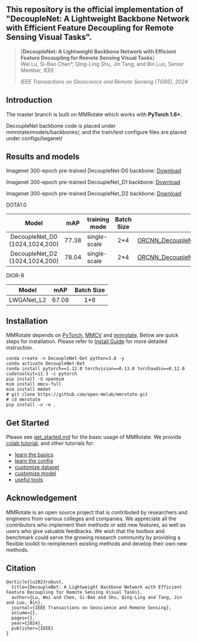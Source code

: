 
## This repository is the official implementation of "DecoupleNet: A Lightweight Backbone Network with Efficient Feature Decoupling for Remote Sensing Visual Tasks".
> [**DecoupleNet: A Lightweight Backbone Network with Efficient Feature Decoupling for
Remote Sensing Visual Tasks**]  
> Wei Lu, Si-Bao Chen*, Qing-Ling Shu, Jin Tang, and Bin Luo, Senior Member, IEEE 
> 
>  *IEEE Transactions on Geoscience and Remote Sensing (TGRS), 2024*
> 
## Introduction

The master branch is built on MMRotate which works with **PyTorch 1.6+**.

DecoupleNet backbone code is placed under mmrotate/models/backbones/, and the train/test configure files are placed under configs/lwganet/ 


## Results and models

Imagenet 300-epoch pre-trained DecoupleNet-D0 backbone: [Download](https://github.com/lwCVer/)

Imagenet 300-epoch pre-trained DecoupleNet_D1 backbone: [Download](https://github.com/lwCVer/)

Imagenet 300-epoch pre-trained DecoupleNet_D2 backbone: [Download](https://github.com/lwCVer/)

DOTA1.0

|             Model              |  mAP  | training mode | Batch Size |                                                       Configs                                                       |                                                              Download                                                               |
|:------------------------------:|:-----:|---------------|:----------:|:-------------------------------------------------------------------------------------------------------------------:|:-----------------------------------------------------------------------------------------------------------------------------------:|
| DecoupleNet_D0 (1024,1024,200) | 77.38 | single-scale  |    2\*4    | [ORCNN_DecoupleNet_D0_fpn_le90_dota10_ss_e36](./configs/DecoupleNet/ORCNN_DecoupleNet_D0_fpn_le90_dota10_ss_e36.py) |          [model](https://github.com/lwCVer/)           |
| DecoupleNet_D2 (1024,1024,200) | 78.04 | single-scale  |    2\*4    | [ORCNN_DecoupleNet_D2_fpn_le90_dota10_ss_e36](./configs/DecoupleNet/ORCNN_DecoupleNet_D2_fpn_le90_dota10_ss_e36.py) |          [model](https://github.com/lwCVer/)           |


DIOR-R 

|                    Model                     |  mAP  | Batch Size |
| :------------------------------------------: |:-----:| :--------: |
|                   LWGANet_L2                   | 67.08 |    1\*8    |

## Installation

MMRotate depends on [PyTorch](https://pytorch.org/), [MMCV](https://github.com/open-mmlab/mmcv) and [mmrotate](https://github.com/open-mmlab/mmrotate).
Below are quick steps for installation.
Please refer to [Install Guide](https://mmrotate.readthedocs.io/en/latest/install.html) for more detailed instruction.

```shell
conda create -n DecoupleNet-Det python=3.8 -y
conda activate DecoupleNet-Det
conda install pytorch==1.12.0 torchvision==0.13.0 torchaudio==0.12.0 cudatoolkit=11.3 -c pytorch
pip install -U openmim
mim install mmcv-full
mim install mmdet
# git clone https://github.com/open-mmlab/mmrotate.git
# cd mmrotate
pip install -v -e .
```

## Get Started

Please see [get_started.md](docs/en/get_started.md) for the basic usage of MMRotate.
We provide [colab tutorial](demo/MMRotate_Tutorial.ipynb), and other tutorials for:

- [learn the basics](docs/en/intro.md)
- [learn the config](docs/en/tutorials/customize_config.md)
- [customize dataset](docs/en/tutorials/customize_dataset.md)
- [customize model](docs/en/tutorials/customize_models.md)
- [useful tools](docs/en/tutorials/useful_tools.md)

## Acknowledgement

MMRotate is an open source project that is contributed by researchers and engineers from various colleges and companies. We appreciate all the contributors who implement their methods or add new features, as well as users who give valuable feedbacks. We wish that the toolbox and benchmark could serve the growing research community by providing a flexible toolkit to reimplement existing methods and develop their own new methods.

## Citation
```
@article{lu2023robust,
  title={DecoupleNet: A Lightweight Backbone Network with Efficient Feature Decoupling for Remote Sensing Visual Tasks},
  author={Lu, Wei and Chen, Si-Bao and Shu, Qing-Ling and Tang, Jin and Luo, Bin},
  journal={IEEE Transactions on Geoscience and Remote Sensing},
  volume={},
  pages={},
  year={2024},
  publisher={IEEE}
}
```
